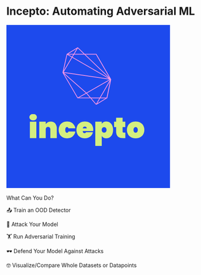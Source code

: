# Incepto: Automating Adversarial ML

![Test Image 1](logo.png)

What Can You Do?

📤  Train an OOD Detector

🔫  Attack Your Model

🏋 Run Adversarial Training

🕶 Defend Your Model Against Attacks

🤓  Visualize/Compare Whole Datasets or Datapoints
